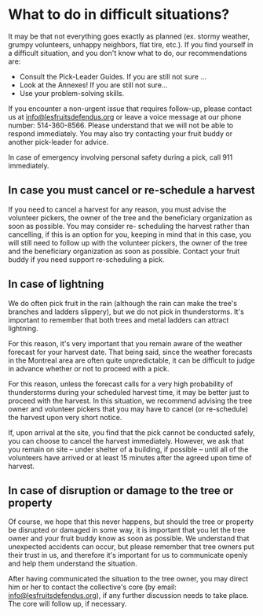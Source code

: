 # What to do in difficult situations?

It may be that not everything goes exactly as planned (ex. stormy weather, grumpy volunteers, unhappy neighbors, flat tire, etc.). If you find yourself in a difficult situation, and you don't know what to do, our recommendations are:

- Consult the Pick-Leader Guides. If you are still not sure ...
- Look at the Annexes! If you are still not sure...
- Use your problem-solving skills.

If you encounter a non-urgent issue that requires follow-up, please contact us at [info@lesfruitsdefendus.org](mailto:info@lesfruitsdefendus.org) or leave a voice message at our phone number: 514-360-8566. Please understand that we will not be able to respond immediately. You may also try contacting your fruit buddy or another pick-leader for advice.

In case of emergency involving personal safety during a pick, call 911 immediately.

## In case you must cancel or re-schedule a harvest

If you need to cancel a harvest for any reason, you must advise the volunteer pickers, the owner of the tree and the beneficiary organization as soon as possible. You may consider re- scheduling the harvest rather than cancelling, if this is an option for you, keeping in mind that in this case, you will still need to follow up with the volunteer pickers, the owner of the tree and the beneficiary organization as soon as possible. Contact your fruit buddy if you need support re-scheduling a pick.

## In case of lightning

We do often pick fruit in the rain (although the rain can make the tree's branches and ladders slippery), but we do not pick in thunderstorms. It's important to remember that both trees and metal ladders can attract lightning.

For this reason, it's very important that you remain aware of the weather forecast for your harvest date. That being said, since the weather forecasts in the Montreal area are often quite unpredictable, it can be difficult to judge in advance whether or not to proceed with a pick.

For this reason, unless the forecast calls for a very high probability of thunderstorms during your scheduled harvest time, it may be better just to proceed with the harvest. In this situation, we recommend advising the tree owner and volunteer pickers that you may have to cancel (or re-schedule) the harvest upon very short notice.

If, upon arrival at the site, you find that the pick cannot be conducted safely, you can choose to cancel the harvest immediately. However, we ask that you remain on site – under shelter of a building, if possible – until all of the volunteers have arrived or at least 15 minutes after the agreed upon time of harvest.

## In case of disruption or damage to the tree or property

Of course, we hope that this never happens, but should the tree or property be disrupted or damaged in some way, it is important that you let the tree owner and your fruit buddy know as soon as possible. We understand that unexpected accidents can occur, but please remember that tree owners put their trust in us, and therefore it's important for us to communicate openly and help them understand the situation.

After having communicated the situation to the tree owner, you may direct him or her to contact the collective's core (by email: [info@lesfruitsdefendus.org](mailto:info@lesfruitsdefendus.org)), if any further discussion needs to take place. The core will follow up, if necessary.
